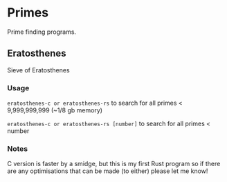 # Primes
Prime finding programs.

## Eratosthenes
Sieve of Eratosthenes
### Usage
`eratosthenes-c or eratosthenes-rs` to search for all primes < 9,999,999,999 (~1/8 gb memory)

`eratosthenes-c or eratosthenes-rs [number]` to search for all primes < number

### Notes
C version is faster by a smidge, but this is my first Rust program so if there are any optimisations that can be made (to either) please let me know!
